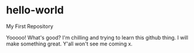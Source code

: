 # hello-world
My First Repository

Yooooo! What's good?
I'm chilling and trying to learn this github thing. I will make something great.
Y'all won't see me coming x.
